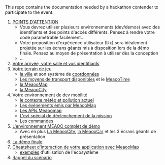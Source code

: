 This repo contains the documentation needed by a hackathon contender to participate to the event.

1. [POINTS D'ATTENTION](attention.md)
    - Vous devrez utiliser plusieurs environnements (dev/demos) avec des identifiants et des points d'accès différents. Pensez  à rendre votre code paramétrable facilement...
    - Votre proposition d'expérience utilisateur (Ux) sera idéalement projetée sur les écrans géants mis à disposition lors de la démo finale. Pensez au moyen de présentation à utiliser dès la conception
    - ...
1. [Votre arrivée, votre salle et vos identifiants](startup.md)
1. [Votre terrain de jeu](concepts.md)
    - [la ville](concepts.md#ville) et son système de [coordonnées](concepts.md#coord)
    - [Les moyens de transport disponibles](concepts.md#vehicle_type) et le [MeaooTime](concepts.md#meaootime)
    - [la MeaooMap](concepts.md#map)
    - [la MeaooCity](concepts.md#city)
1. Votre environnement de dev mobilité
    - [le contexte météo et pollution actuel](context.md)
    - [Les événements émis par MeaooMap](events.md) 
    - [Les APIs Meaoomap](api.md)
    - [L'evt spécial de déclenchement de la mission](events.md#missionstart)
    - [Les commandes](command.md) 
1. [L'environnement MEAOO complet de démo](demo.md)
    - Avec en plus [La MeaooCity](concepts.md#city), [la MeaooCar](car.md) et les 3 écrans géants de présentation
1. [La démo finale](demo.md#finale)
1. [Cheatsheet d'interaction de votre application avec MeaooMap](interactionschema.md)
    - [exemples](samples.md) d'utilisation de l'écosystème
1. [Rappel du scénario](scenario.md)

